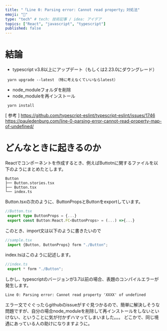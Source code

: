 ```yaml
---
title: "「Line 0: Parsing error: Cannot read property」対処法"
emoji: "🎴" 
type: "tech" # tech: 技術記事 / idea: アイデア
topics: ["React", "javascript", "typescript"]
published: false
---
```


# 結論

* typescript v3.8以上にアップデート（もしくは2.23.0にダウングレード）
```
 yarn upgrade --latest　（特に考えなくていいならlatest）
```
* node_moduleフォルダを削除
* node_moduleを再インストール
```
 yarn install
```



[ 参考 ]
https://github.com/typescript-eslint/typescript-eslint/issues/1746
https://pauledenburg.com/line-0-parsing-error-cannot-read-property-map-of-undefined/

# どんなときに起きるのか
Reactでコンポーネントを作成するとき、例えばButtotnに関するファイルを以下のようにまとめたとします。
```
Button
├── Button.stories.tsx
├── Button.tsx
└── index.ts
```
Button.tsxの次のように、ButtonPropsとButtonをexportしています。
```ts
//Button.tsx
 export type ButtonProps = {...}
 export const Button:React.FC<ButtonProps> = (...) =>{...}
```
 このとき、import文は以下のように書きたいので
```ts
//sample.tsx
 import {Button, ButtonProps} form "./Button";
```
index.tsはこのように記述します。
```ts
//index.ts
 export * form "./Button";
```
しかし、typescriptのバージョンが3.7以前の場合、表題のコンパイルエラーが発生します。
```
Line 0: Parsing error: Cannot read property 'XXXX' of undefined
```

エラー文でぐぐったらgithubのissueがすぐ見つかるので、簡単に解決しそうな問題ですが、自分の場合node_moduleを削除して再インストールをしないといけない、ということに気が付かずハマってしまいました。。。
どこかで、同じ境遇にあっている人の助けになりますように。